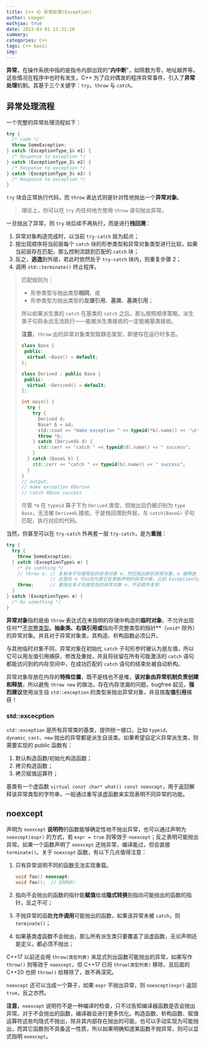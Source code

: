 ```yaml
---
title: C++ の 异常处理(Exception)
author: Leager
mathjax: true
date: 2023-03-01 11:31:18
summary:
categories: C++
tags: C++ basic
img:
---
```


**异常**，在操作系统中指的是指令内部出现的"**内中断**"，如除数为零，地址越界等。这些情况在程序中也时有发生，C++ 为了应对偶发的程序异常事件，引入了**异常处理**机制。其基于三个关键字：`try`，`throw` 与 `catch`。

<!--more-->

## 异常处理流程

一个完整的异常处理流程如下：

```c++
try {
  /* code */
  throw SomeException;
} catch (ExceptionType_1& e1) {
  /* Response to exception */
} catch (ExceptionType_2& e2) {
  /* Response to exception */
} catch (ExceptionType_3& e3) {
  /* Response to exception */
}
```

`try` 块会正常执行代码，而 `throw` 表达式则是针对性地抛出一个**异常对象**。

> 理论上，你可以在 `try` 内任何地方使用 `throw` 语句抛出异常。

一旦抛出了异常，则 `try` 块后续不再执行，而是进行**栈回溯**：

1. 异常对象构造完成时，以当前 `try-catch` 层为起点；
2. 按出现顺序将当前层每个 `catch` 块的形参类型和异常对象类型进行比较，如果当前层存在匹配，那么控制流跳到匹配的 `catch` 块；
3. 反之，**逃逸**到外层，若此时依然处于 `try-catch` 块内，则重复步骤 2；
4. 调用 `std::terminate()` 终止程序。

> 匹配规则为：
>
> - 形参类型与抛出类型**相同**，或
> - 形参类型为抛出类型的**左值引用**、**基类**、**基类引用**；
>
> 所以如果派生类的 `catch` 在基类的 `catch` 之后，那么按照顺序策略，派生类子句将永远无法执行——能被派生类接收的一定能被基类接收。
>
> **注意**，`throw` 出的异常对象类型取静态类型，即便存在运行时多态。
>
> ```c++
> class Base {
>  public:
>   virtual ~Base() = default;
> };
> 
> class Derived : public Base {
>  public:
>   virtual ~Derived() = default;
> };
> 
> int main() {
>   try {
>     try {
>       Derived d;
>       Base* b = &d;
>       std::cout << "make exception " << typeid(*b).name() << '\n';
>       throw *b;
>     } catch (Derived& d) {
>       std::cerr << "catch " << typeid(d).name() << " success";
>     }
>   } catch (Base& b) {
>     std::cerr << "catch " << typeid(b).name() << " success";
>   }
> }
> // output:
> // make exception 6Derive
> // catch 4Base success
> ```
>
> 尽管 `*b` 在 `typeid` 算子下为 `Derived` 类型，但抛出后仍被识别为 `type Base`，无法被 `Derived&` 接收。于是栈回溯到外层，与 `catch(Base&)` 子句匹配，执行对应的代码。

当然，你甚至可以在 `try-catch` 外再套一层 `try-catch`，是为**重抛**：

```c++
try {
  try {
    throw SomeException;
  } catch (ExceptionType& e) {
    /* Do somthing */
    // throw e; // 复制本子句接受到的异常对象 e，然后抛出新的异常对象，e 被释放
                // 这里的 e 可以改为其它任意新声明的异常对象，比如 ExceptionType e1; throw e1;
    throw;      // 重抛出本子句接受到的异常对象 e，不会额外复制
  }
} catch (ExceptionType& e) {
  /* Do something */
}
```

**异常对象**指的是由 `throw` 表达式在未指明的存储中构造的**临时对象**，不允许出现任何**[不完整类型](https://zh.cppreference.com/w/cpp/language/type#.E4.B8.8D.E5.AE.8C.E6.95.B4.E7.B1.BB.E5.9E.8B)**、**抽象类**、**右值引用**或**指向不完整类型的指针**（`void*` 除外）的异常对象。并且对于异常对象类，其构造、析构函数必须公开。

与其他临时对象不同，异常对象在初始化 `catch` 子句形参时被认为是左值，所以它可以用左值引用捕获、修改及重抛，并且将驻留在所有可能激活的 `catch` 语句都能访问到的内存空间中，在成功匹配的 `catch` 语句的结束处被自动析构。

异常对象存放在内存的**特殊位置**，既不是栈也不是堆，**该对象由异常机制负责创建和释放**，所以避免 `throw new` 的做法，存在内存泄漏的问题。bugfree 起见，**强烈建议**使用派生自 `std::exception` 的类型来抛出异常对象，并且按**左值引用**捕获！

### std::excecption

`std::exception` 是所有异常类的基类，提供统一接口，比如 `typeid`、`dynamic_cast`、`new` 抛出的异常都是派生自该类。如果希望自定义异常派生类，则需要实现的 public 函数有：

1. 默认构造函数/初始化构造函数；
2. 拷贝构造函数；
3. 拷贝赋值运算符；

基类有一个虚函数 `virtual const char* what() const noexcept`，用于返回解释该异常类型的字符串，一般通过重写该虚函数来实现表明不同异常的功能。

## noexcept

声明为 `noexcept` **说明符**的函数能够确定性地不抛出异常，也可以通过声明为 `noexcept(expr)` 的方式，若 `expr = true` 则等效于 `noexcept`；反之表明可能抛出异常。如果一个函数声明了 `noexcept` 还抛异常，编译能过，但会直接 `terminate()`。关于 `noexcept` 函数，有以下几点值得注意：

1. 只有异常说明不同的函数无法实现重载。

    ```c++
    void foo() noexcept;
    void foo();  // ERROR!
    ```

2. 指向不会抛出的函数的指针能**赋值**给或**隐式转换**到指向可能抛出的函数的指针，反之不可；
3. 不抛异常的函数**允许调用**可能抛出的函数，如果该异常未被 `catch`，则 `terminate()`；
4. 如果基类虚函数不会抛出，那么所有派生类只要覆盖了该虚函数，无论声明还是定义，都必须不抛出；

C++17 以前还会用 `throw(类型列表)` 来显式列出函数可能抛出的异常，如果写作 `throw()` 则等效于 `noexcept`，但 C++17 已将 `throw(类型列表)` 移除，且后面的 C++20 也把 `throw()` 给移除了，故不再深究。

`noexcept` 还可以当成一个算子，如果 `expr` 不抛出异常，则 `noexcept(expr)` 返回 `true`，反之亦然。

**注意**，`noexcept` 说明符不是一种编译时检查，只不过告知编译器函数是否会抛出异常。对于不会抛出的函数，编译器会进行更多优化。构造函数、析构函数、赋值运算符这些均隐式不抛出，除非其内部存在抛出的可能，也可以手动实现为可能抛出，而其它函数则不具备这一性质，所以如果明确知道某函数不抛异常，则可以显式指明 `noexcept`。
